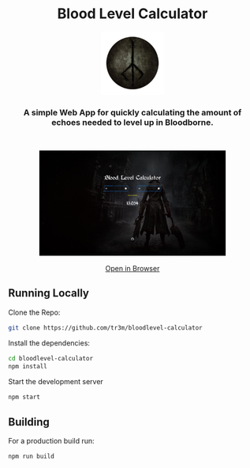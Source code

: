 <div id="" align="center">
<h1>Blood Level Calculator</h1>
<img src="https://raw.githubusercontent.com/Tr3m/bloodlevel-calculator/refs/heads/master/public/logo192.png" alt="icon" width="128"/>
<h3>A simple Web App for quickly calculating the amount of echoes needed to level up in Bloodborne.</h3>

<br/>

<p align="center">
<img src="https://raw.githubusercontent.com/Tr3m/bloodlevel-calculator/refs/heads/master/screenshots/mainpage.png" width="75%"/>
</p>
<a href="https://tr3m.github.io/bloodlevel-calculator/" >Open in Browser</a>
</div>

<div id="" align="center">

</div>

## Running Locally
Clone the Repo:
```bash
git clone https://github.com/tr3m/bloodlevel-calculator
```

Install the dependencies:
```bash
cd bloodlevel-calculator
npm install
```

Start the development server
```bash
npm start
```

## Building
For a production build run:
```bash
npm run build
```
